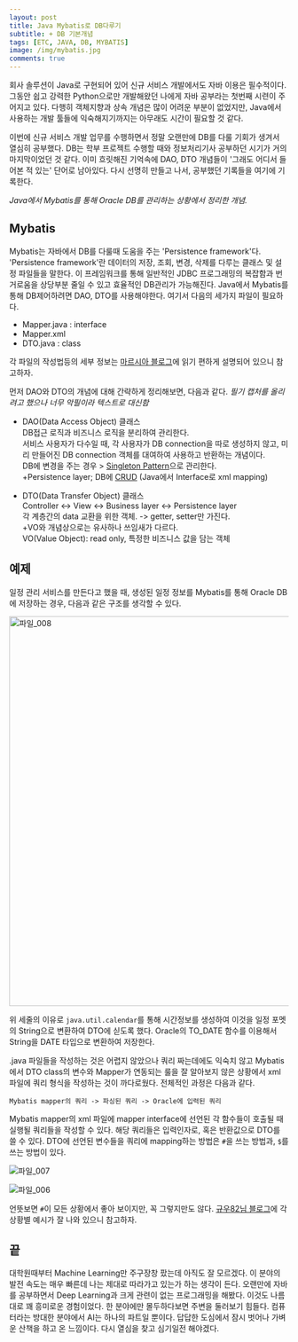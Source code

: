 ```yaml
---
layout: post
title: Java Mybatis로 DB다루기
subtitle: + DB 기본개념
tags: [ETC, JAVA, DB, MYBATIS]
image: /img/mybatis.jpg
comments: true
---
```


회사 솔루션이 Java로 구현되어 있어 신규 서비스 개발에서도 자바 이용은 필수적이다. 그동안 쉽고 강력한 Python으로만 개발해왔던 나에게 자바 공부라는 첫번째 시련이 주어지고 있다. 다행히 객체지향과 상속 개념은 많이 어려운 부분이 없었지만, Java에서 사용하는 개발 툴들에 익숙해지기까지는 아무래도 시간이 필요할 것 같다.

이번에 신규 서비스 개발 업무를 수행하면서 정말 오랜만에 DB를 다룰 기회가 생겨서 열심히 공부했다. DB는 학부 프로젝트 수행할 때와 정보처리기사 공부하던 시기가 거의 마지막이었던 것 같다. 이미 흐릿해진 기억속에 DAO, DTO 개념들이 '그래도 어디서 들어본 적 있는' 단어로 남아있다. 다시 선명히 만들고 나서, 공부했던 기록들을 여기에 기록한다.

*Java에서 Mybatis를 통해 Oracle DB를 관리하는 상황에서 정리한 개념.*


## Mybatis

Mybatis는 자바에서 DB를 다룰때 도움을 주는 'Persistence framework'다. 'Persistence framework'란 데이터의 저장, 조회, 변경, 삭제를 다루는 클래스 및 설정 파일들을 말한다. 이 프레임워크를 통해 일반적인 JDBC 프로그래밍의 복잡함과 번거로움을 상당부분 줄일 수 있고 효율적인 DB관리가 가능해진다. Java에서 Mybatis를 통해 DB제어하려면 DAO, DTO를 사용해야한다. 여기서 다음의 세가지 파일이 필요하다.

* Mapper.java : interface
* Mapper.xml
* DTO.java : class

각 파일의 작성법등의 세부 정보는 [마르시아 블로그](https://marshia.tistory.com/entry/Mybatis-%EA%B0%84%EB%8B%A8%ED%95%9C-%EB%A7%88%EC%9D%B4%EB%B0%94%ED%8B%B0%EC%8A%A4-CRUD-%EC%98%88%EC%A0%9C)에 읽기 편하게 설명되어 있으니 참고하자.

먼저 DAO와 DTO의 개념에 대해 간략하게 정리해보면, 다음과 같다. 
*필기 캡처를 올리려고 했으나 너무 악필이라 텍스트로 대신함*

* DAO(Data Access Object) 클래스<br>
DB접근 로직과 비즈니스 로직을 분리하여 관리한다.<br>
서비스 사용자가 다수일 때, 각 사용자가 DB connection을 따로 생성하지 않고, 미리 만들어진 DB connection 객체를 대여하여 사용하고 반환하는 개념이다.<br>
DB에 변경을 주는 경우 > [Singleton Pattern](https://blog.seotory.com/post/2016/03/java-singleton-pattern)으로 관리한다.<br>
+Persistence layer; DB에 [CRUD](https://ko.wikipedia.org/wiki/CRUD) (Java에서 Interface로 xml mapping)

* DTO(Data Transfer Object) 클래스<br>
Controller <-> View <-> Business layer <-> Persistence layer<br>
각 계층간의 data 교환을 위한 객체. -> getter, setter만 가진다.<br>
+VO와 개념상으로는 유사하나 쓰임새가 다르다.<br>
VO(Value Object): read only, 특정한 비즈니스 값을 담는 객체

## 예제

일정 관리 서비스를 만든다고 했을 때, 생성된 일정 정보를 Mybatis를 통해 Oracle DB에 저장하는 경우, 다음과 같은 구조를 생각할 수 있다.

<img width="703" alt="파일_008" src="https://user-images.githubusercontent.com/12293076/61504283-cbb23600-aa15-11e9-8512-5b7dde63afa8.png">

위 세줄의 이유로 `java.util.calendar`를 통해 시간정보를 생성하여 이것을 일정 포멧의 String으로 변환하여 DTO에 싣도록 했다. Oracle의 TO_DATE 함수를 이용해서 String을 DATE 타입으로 변환하여 저장한다.

.java 파일들을 작성하는 것은 어렵지 않았으나 쿼리 짜는데에도 익숙치 않고 Mybatis에서 DTO class의 변수와 Mapper가 연동되는 룰을 잘 알아보지 않은 상황에서 xml 파일에 쿼리 형식을 작성하는 것이 까다로웠다. 전체적인 과정은 다음과 같다.

```
Mybatis mapper의 쿼리 -> 파싱된 쿼리 -> Oracle에 입력된 쿼리 
```

Mybatis mapper의 xml 파일에 mapper interface에 선언된 각 함수들이 호출될 때 실행될 쿼리들을 작성할 수 있다. 해당 쿼리들은 입력인자로, 혹은 반환값으로 DTO를 쓸 수 있다. DTO에 선언된 변수들을 쿼리에 mapping하는 방법은 `#`을 쓰는 방법과, `$`를 쓰는 방법이 있다.

![파일_007](https://user-images.githubusercontent.com/12293076/61504407-31062700-aa16-11e9-9e5a-c9dacdfb393e.png)

![파일_006](https://user-images.githubusercontent.com/12293076/61504400-2ba8dc80-aa16-11e9-894f-1887248dc95b.png)

언뜻보면 `#`이 모든 상황에서 좋아 보이지만, 꼭 그렇지만도 않다. [규우82님 블로그](https://lng1982.tistory.com/246)에 각 상황별 예시가 잘 나와 있으니 참고하자. 

## 끝
대학원때부터 Machine Learning만 주구장창 팠는데 아직도 잘 모르겠다. 이 분야의 발전 속도는 매우 빠른데 나는 제대로 따라가고 있는가 하는 생각이 든다. 오랜만에 자바를 공부하면서 Deep Learning과 크게 관련이 없는 프로그래밍을 해봤다. 이것도 나름대로 꽤 흥미로운 경험이었다. 한 분야에만 몰두하다보면 주변을 둘러보기 힘들다. 컴퓨터라는 방대한 분야에서 AI는 하나의 파트일 뿐이다. 답답한 도심에서 잠시 벗어나 가벼운 산책을 하고 온 느낌이다. 다시 열심을 찾고 심기일전 해야겠다.
